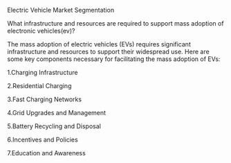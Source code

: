 Electric Vehicle Market Segmentation

What infrastructure and resources are required to support mass adoption of electronic vehicles(ev)?

The mass adoption of electric vehicles (EVs) requires significant infrastructure and resources to support their widespread use. Here are some key components necessary for facilitating the mass adoption of EVs:

1.Charging Infrastructure

2.Residential Charging

3.Fast Charging Networks

4.Grid Upgrades and Management

5.Battery Recycling and Disposal

6.Incentives and Policies

7.Education and Awareness
